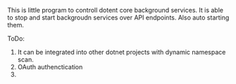 This is little program to controll dotent core background services.
It is able to stop  and start backgroudn services over API endpoints. Also auto starting them.


ToDo: 
1) It can be integrated into other dotnet projects with dynamic namespace scan.
2) OAuth authenctication
3) 
